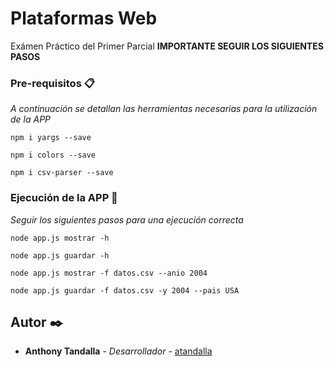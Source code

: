# Plataformas Web 

Exámen Práctico del Primer Parcial
**IMPORTANTE SEGUIR LOS SIGUIENTES PASOS** 

### Pre-requisitos 📋

_A continuación se detallan las herramientas necesarias para la utilización de la APP_

```
npm i yargs --save
```
```
npm i colors --save
```
```
npm i csv-parser --save
```

### Ejecución de la APP 🔧

_Seguir los siguientes pasos para una ejecución correcta_

```
node app.js mostrar -h
```
```
node app.js guardar -h
```
```
node app.js mostrar -f datos.csv --anio 2004
```
```
node app.js guardar -f datos.csv -y 2004 --pais USA
```



## Autor ✒️

* **Anthony Tandalla** - *Desarrollador* - [atandalla](https://github.com/atandalla)

